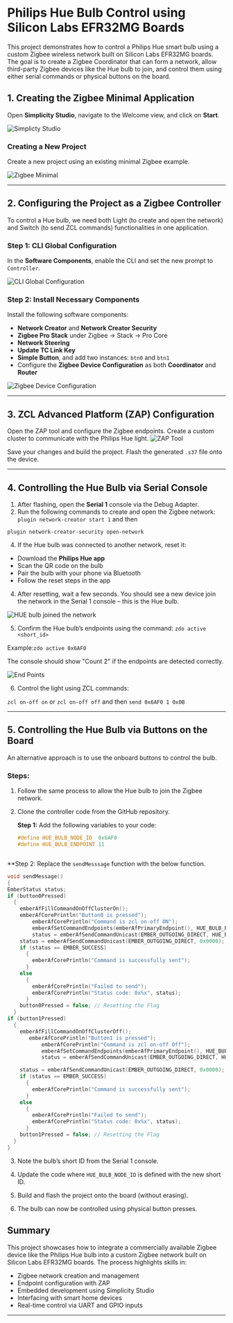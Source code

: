 # Philips Hue Bulb Control using Silicon Labs EFR32MG Boards

This project demonstrates how to control a Philips Hue smart bulb using a custom Zigbee wireless network built on Silicon Labs EFR32MG boards. The goal is to create a Zigbee Coordinator that can form a network, allow third-party Zigbee devices like the Hue bulb to join, and control them using either serial commands or physical buttons on the board.

## 1. Creating the Zigbee Minimal Application

Open **Simplicity Studio**, navigate to the Welcome view, and click on **Start**.

![Simplicty Studio](Documents/hue-1.png)

### Creating a New Project

Create a new project using an existing minimal Zigbee example.

![Zigbee Minimal](Documents/hue-2.png)


---

## 2. Configuring the Project as a Zigbee Controller

To control a Hue bulb, we need both Light (to create and open the network) and Switch (to send ZCL commands) functionalities in one application.

### Step 1: CLI Global Configuration

In the **Software Components**, enable the CLI and set the new prompt to `Controller`.

![CLI Global Configuration](Documents/hue-3.png)

### Step 2: Install Necessary Components

Install the following software components:

- **Network Creator** and **Network Creator Security**
- **Zigbee Pro Stack** under Zigbee → Stack → Pro Core
- **Network Steering**
- **Update TC Link Key**
- **Simple Button**, and add two instances: `btn0` and `btn1`
- Configure the **Zigbee Device Configuration** as both **Coordinator** and **Router**

![Zigbee Device Configuration](Documents/hue-4.png)

---

## 3. ZCL Advanced Platform (ZAP) Configuration

Open the ZAP tool and configure the Zigbee endpoints. Create a custom cluster to communicate with the Philips Hue light.
![ZAP Tool](Documents/hue-5.png)

Save your changes and build the project. Flash the generated `.s37` file onto the device.

---

## 4. Controlling the Hue Bulb via Serial Console

1. After flashing, open the **Serial 1** console via the Debug Adapter.
2. Run the following commands to create and open the Zigbee network:
   `plugin network-creator start 1` and then
   
`plugin network-creator-security open-network`


4. If the Hue bulb was connected to another network, reset it:
- Download the **Philips Hue app**
- Scan the QR code on the bulb
- Pair the bulb with your phone via Bluetooth
- Follow the reset steps in the app

4. After resetting, wait a few seconds. You should see a new device join the network in the Serial 1 console – this is the Hue bulb.

![HUE bulb joined the network](Documents/hue-6.png)

5. Confirm the Hue bulb’s endpoints using the command: `zdo active <short_id>`


Example:`zdo active 0x6AF0`


The console should show "Count 2" if the endpoints are detected correctly.

![End Points](Documents/hue-7.png)

6. Control the light using ZCL commands:

``zcl on-off on`` or 
``zcl on-off off``
and then 
``send 0x6AF0 1 0x0B``


---

## 5. Controlling the Hue Bulb via Buttons on the Board

An alternative approach is to use the onboard buttons to control the bulb.

### Steps:

1. Follow the same process to allow the Hue bulb to join the Zigbee network.

2. Clone the controller code from the GitHub repository.

   **Step 1:** Add the following variables to your code:

   ```c
   #define HUE_BULB_NODE_ID  0x6AF0
   #define HUE_BULB_ENDPOINT 11 



**Step 2: Replace the `sendMesssage` function with the below function.

```c
void sendMessage()
{
EmberStatus status;
if (button0Pressed)
  {
    emberAfFillCommandOnOffClusterOn();
    emberAfCorePrintln("Button0 is pressed");
        emberAfCorePrintln("Command is zcl on-off ON");
        emberAfSetCommandEndpoints(emberAfPrimaryEndpoint(), HUE_BULB_ENDPOINT);
        status = emberAfSendCommandUnicast(EMBER_OUTGOING_DIRECT, HUE_BULB_NODE_ID);
    status = emberAfSendCommandUnicast(EMBER_OUTGOING_DIRECT, 0x0000);
    if (status == EMBER_SUCCESS)
      {
        emberAfCorePrintln("Command is successfully sent");
      }
    else
      {
        emberAfCorePrintln("Failed to send");
        emberAfCorePrintln("Status code: 0x%x", status);
      }
    button0Pressed = false; // Resetting the Flag
  }
if (button1Pressed)
  {
    emberAfFillCommandOnOffClusterOff();
       emberAfCorePrintln("Button1 is pressed");
           emberAfCorePrintln("Command is zcl on-off Off");
           emberAfSetCommandEndpoints(emberAfPrimaryEndpoint(), HUE_BULB_ENDPOINT);
           status = emberAfSendCommandUnicast(EMBER_OUTGOING_DIRECT, HUE_BULB_NODE_ID);

    status = emberAfSendCommandUnicast(EMBER_OUTGOING_DIRECT, 0x0000);
    if (status == EMBER_SUCCESS)
      {
        emberAfCorePrintln("Command is successfully sent");
      }
    else
      {
        emberAfCorePrintln("Failed to send");
        emberAfCorePrintln("Status code: 0x%x", status);
      }
    button1Pressed = false; // Resetting the Flag
  }
}
````

3. Note the bulb’s short ID from the Serial 1 console.

4. Update the code where `HUE_BULB_NODE_ID` is defined with the new short ID.

5. Build and flash the project onto the board (without erasing).

6. The bulb can now be controlled using physical button presses.

## Summary

This project showcases how to integrate a commercially available Zigbee device like the Philips Hue bulb into a custom Zigbee network built on Silicon Labs EFR32MG boards. The process highlights skills in:

- Zigbee network creation and management
- Endpoint configuration with ZAP
- Embedded development using Simplicity Studio
- Interfacing with smart home devices
- Real-time control via UART and GPIO inputs

---
